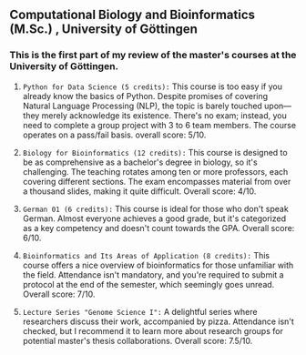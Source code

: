 ## Computational Biology and Bioinformatics (M.Sc.) , University of Göttingen
### This is the first part of my review of the master's courses at the University of Göttingen.

1. `Python for Data Science (5 credits):`  This course is too easy if you already know the basics of Python. Despite promises of covering Natural Language Processing (NLP), the topic is barely touched upon—they merely acknowledge its existence. There's no exam; instead, you need to complete a group project with 3 to 6 team members. The course operates on a pass/fail basis. overall score: 5/10.

2. `Biology for Bioinformatics (12 credits):` This course is designed to be as comprehensive as a bachelor's degree in biology, so it's challenging. The teaching rotates among ten or more professors, each covering different sections. The exam encompasses material from over a thousand slides, making it quite difficult. Overall score: 4/10.

3. `German 01 (6 credits):` This course is ideal for those who don't speak German. Almost everyone achieves a good grade, but it's categorized as a key competency and doesn't count towards the GPA. Overall score: 6/10.

4. `Bioinformatics and Its Areas of Application (8 credits):` This course offers a nice overview of bioinformatics for those unfamiliar with the field. Attendance isn't mandatory, and you're required to submit a protocol at the end of the semester, which seemingly goes unread. Overall score: 7/10.

5. `Lecture Series "Genome Science I":` A delightful series where researchers discuss their work, accompanied by pizza. Attendance isn't checked, but I recommend it to learn more about research groups for potential master's thesis collaborations.  Overall score: 7.5/10.
